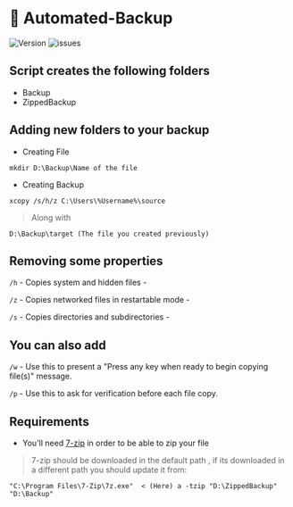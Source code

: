 # 💾 Automated-Backup
<p>
  <img alt="Version" src="https://img.shields.io/badge/version-1.1.3-red.svg?cacheSeconds=2592000" />
 
  <img alt="issues" src="https://img.shields.io/github/issues/4r1ss/Automated-Backup" />
</p>

## Script creates the following folders

- Backup
- ZippedBackup

## Adding new folders to your backup

- Creating File
```
mkdir D:\Backup\Name of the file
```
- Creating Backup
```
xcopy /s/h/z C:\Users\%Username%\source
```
> Along with 
```
D:\Backup\target (The file you created previously)
```
## Removing some properties

```/h```  - Copies system and hidden files - 

```/z``` - Copies networked files in restartable mode -

```/s``` -  Copies directories and subdirectories -
## You can also add

```/w``` - Use this to present a "Press any key when ready to begin copying file(s)" message.

```/p``` - Use this to ask for verification before each file copy.
## Requirements

- You'll need [7-zip](https://www.7-zip.org) in order to be able to zip your file
> 7-zip should be downloaded in the default path , if its downloaded in a different path you should update it from:
```
"C:\Program Files\7-Zip\7z.exe"  < (Here) a -tzip "D:\ZippedBackup" "D:\Backup" 
```
